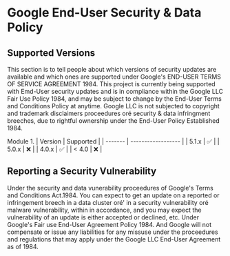# Google End-User Security & Data Policy

## Supported Versions

This section is to tell people about which versions of security updates are available and which ones are supported under
Google's END-USER TERMS OF SERVICE AGREEMENT 1984.
This project is currently being supported with Emd-User security updates and is in compliance within
the Google LLC Fair Use Policy 1984, and may be subject to change by the End-User Terms and Conditions Policy at anytime.
Google LLC is not subjected to copyright and trademark disclaimers proceedures oré security & data infringment breeches, 
due to rightful ownership under the End-User Policy Established 1984.

Module 1.
| Version | Supported          |
| ------- | ------------------ |
| 5.1.x   | :white_check_mark: |
| 5.0.x   | :x:                |
| 4.0.x   | :white_check_mark: |
| < 4.0   | :x:                |

## Reporting a Security Vulnerability

Under the security and data vunerability proceedures of Google's Terms and Conditions Act.1984.
You can expect to get an update on a reported or infringement breech in a data cluster oré' in a security
vulnerability oré malware vulnerability, within in accordance, and you may expect the vulnerability of an update is either accepted or
declined, etc. Under Google's Fair use End-User Agreement Policy 1984. And Google will not compensate or issue any liabilities for any missuse
under the proceedures and regulations that may apply under the Google LLC End-User Agreement as of 1984.
